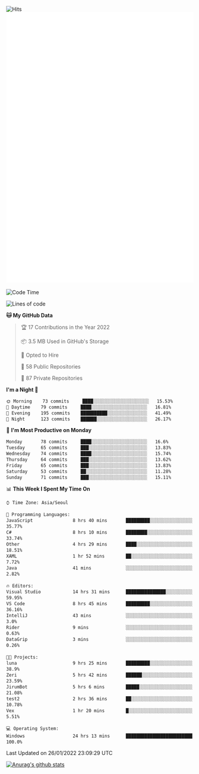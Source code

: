 ![Hits](https://hits.seeyoufarm.com/api/count/incr/badge.svg?url=https%3A%2F%2Fgithub.com%2Fkokose1234&count_bg=%2379C83D&title_bg=%23555555&icon=apple.svg&icon_color=%23E7E7E7&title=hits&edge_flat=false)
<br/>
![Metrics](https://github.com/kokose1234/kokose1234/blob/main/github-metrics.svg)

<!--START_SECTION:waka-->
![Code Time](http://img.shields.io/badge/Code%20Time-402%20hrs%204%20mins-blue)

![Lines of code](https://img.shields.io/badge/From%20Hello%20World%20I%27ve%20Written-8%20Million%20lines%20of%20code-blue)

**🐱 My GitHub Data** 

> 🏆 17 Contributions in the Year 2022
 > 
> 📦 3.5 MB Used in GitHub's Storage 
 > 
> 💼 Opted to Hire
 > 
> 📜 58 Public Repositories 
 > 
> 🔑 87 Private Repositories  
 > 
**I'm a Night 🦉** 

```text
🌞 Morning    73 commits     ████░░░░░░░░░░░░░░░░░░░░░   15.53% 
🌆 Daytime    79 commits     ████░░░░░░░░░░░░░░░░░░░░░   16.81% 
🌃 Evening    195 commits    ██████████░░░░░░░░░░░░░░░   41.49% 
🌙 Night      123 commits    ██████░░░░░░░░░░░░░░░░░░░   26.17%

```
📅 **I'm Most Productive on Monday** 

```text
Monday       78 commits     ████░░░░░░░░░░░░░░░░░░░░░   16.6% 
Tuesday      65 commits     ███░░░░░░░░░░░░░░░░░░░░░░   13.83% 
Wednesday    74 commits     ████░░░░░░░░░░░░░░░░░░░░░   15.74% 
Thursday     64 commits     ███░░░░░░░░░░░░░░░░░░░░░░   13.62% 
Friday       65 commits     ███░░░░░░░░░░░░░░░░░░░░░░   13.83% 
Saturday     53 commits     ██░░░░░░░░░░░░░░░░░░░░░░░   11.28% 
Sunday       71 commits     ███░░░░░░░░░░░░░░░░░░░░░░   15.11%

```


📊 **This Week I Spent My Time On** 

```text
⌚︎ Time Zone: Asia/Seoul

💬 Programming Languages: 
JavaScript               8 hrs 40 mins       █████████░░░░░░░░░░░░░░░░   35.77% 
C#                       8 hrs 10 mins       ████████░░░░░░░░░░░░░░░░░   33.74% 
Other                    4 hrs 29 mins       ████░░░░░░░░░░░░░░░░░░░░░   18.51% 
XAML                     1 hr 52 mins        ██░░░░░░░░░░░░░░░░░░░░░░░   7.72% 
Java                     41 mins             ░░░░░░░░░░░░░░░░░░░░░░░░░   2.82%

🔥 Editors: 
Visual Studio            14 hrs 31 mins      ███████████████░░░░░░░░░░   59.95% 
VS Code                  8 hrs 45 mins       █████████░░░░░░░░░░░░░░░░   36.16% 
IntelliJ                 43 mins             ░░░░░░░░░░░░░░░░░░░░░░░░░   3.0% 
Rider                    9 mins              ░░░░░░░░░░░░░░░░░░░░░░░░░   0.63% 
DataGrip                 3 mins              ░░░░░░░░░░░░░░░░░░░░░░░░░   0.26%

🐱‍💻 Projects: 
luna                     9 hrs 25 mins       █████████░░░░░░░░░░░░░░░░   38.9% 
Zeri                     5 hrs 42 mins       ██████░░░░░░░░░░░░░░░░░░░   23.59% 
JirumBot                 5 hrs 6 mins        █████░░░░░░░░░░░░░░░░░░░░   21.08% 
test2                    2 hrs 36 mins       ██░░░░░░░░░░░░░░░░░░░░░░░   10.78% 
Vex                      1 hr 20 mins        █░░░░░░░░░░░░░░░░░░░░░░░░   5.51%

💻 Operating System: 
Windows                  24 hrs 13 mins      █████████████████████████   100.0%

```


 Last Updated on 26/01/2022 23:09:29 UTC
<!--END_SECTION:waka-->

[![Anurag's github stats](https://github-readme-stats.vercel.app/api?username=kokose1234&theme=dracula)](https://github.com/anuraghazra/github-readme-stats)



	
